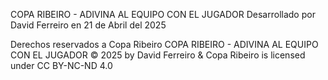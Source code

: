 COPA RIBEIRO - ADIVINA AL EQUIPO CON EL JUGADOR
Desarrollado por David Ferreiro en 21 de Abril del 2025

Derechos reservados a Copa Ribeiro
COPA RIBEIRO - ADIVINA AL EQUIPO CON EL JUGADOR © 2025 by David Ferreiro & Copa Ribeiro is licensed under CC BY-NC-ND 4.0 
